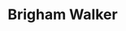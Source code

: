 ---
title: "Brigham Walker"
presenter_id: brigham_walker
layout: member_all_publications
permalink: /member_full_publications/:presenter_id/
---